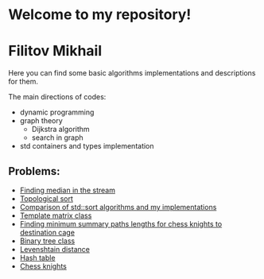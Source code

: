 # Welcome to my repository!
<h1> Filitov Mikhail </h1>
Here you can find some basic algorithms implementations and descriptions for them.

The main directions of codes:
- dynamic programming
- graph theory
	+ Dijkstra algorithm
	+ search in graph
- std containers and types implementation


Problems:
-----------
+ [Finding median in the stream]( https://github.com/lll-phill-lll/codes/tree/master/algorithms/streaming_median
        "implementation and description")
 + [Topological sort](https://github.com/lll-phill-lll/codes/tree/master/algorithms/topsort "implementation and description")
 + [Comparison of std::sort algorithms and my implementations](https://github.com/lll-phill-lll/codes/tree/master/algorithms/sorts "implementation and description")
 + [Template matrix class](https://github.com/lll-phill-lll/codes/tree/master/algorithms/Matrix_class "implementation and description")
 + [Finding minimum summary paths lengths for chess knights to destination cage](https://github.com/lll-phill-lll/codes/tree/master/algorithms/Chess_knight "implementation and description")
 + [Binary tree class](https://github.com/lll-phill-lll/codes/blob/master/algorithms/Bin_tree "implementation and description")
 + [Levenshtain distance](https://github.com/lll-phill-lll/codes/tree/master/algorithms/Levenshtein%20distance "implementation and description")
 + [Hash table](https://github.com/lll-phill-lll/codes/tree/master/algorithms/Hash_table "implementation and description")
 + [Chess knights](https://github.com/lll-phill-lll/codes/tree/master/algorithms/Chess_knight "implementation and description")



